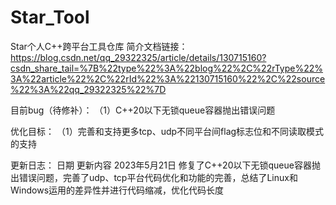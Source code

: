 # Star_Tool
Star个人C++跨平台工具仓库
简介文档链接：
https://blog.csdn.net/qq_29322325/article/details/130715160?csdn_share_tail=%7B%22type%22%3A%22blog%22%2C%22rType%22%3A%22article%22%2C%22rId%22%3A%22130715160%22%2C%22source%22%3A%22qq_29322325%22%7D

目前bug（待修补）：
（1）C++20以下无锁queue容器抛出错误问题

优化目标：
（1）完善和支持更多tcp、udp不同平台间flag标志位和不同读取模式的支持

更新日志：
日期                    更新内容
2023年5月21日            修复了C++20以下无锁queue容器抛出错误问题，完善了udp、tcp平台代码优化和功能的完善，总结了Linux和Windows运用的差异性并进行代码缩减，优化代码长度
